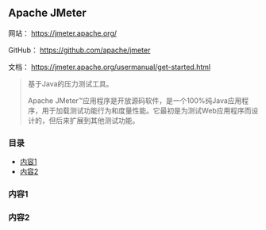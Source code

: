 ## Apache JMeter

网站： https://jmeter.apache.org/

GitHub： https://github.com/apache/jmeter

文档： https://jmeter.apache.org/usermanual/get-started.html

> 基于Java的压力测试工具。
>
> Apache JMeter™应用程序是开放源码软件，是一个100%纯Java应用程序，用于加载测试功能行为和度量性能。它最初是为测试Web应用程序而设计的，但后来扩展到其他测试功能。

### 目录
- [内容1](#内容1)
- [内容2](#内容2)

### 内容1

### 内容2